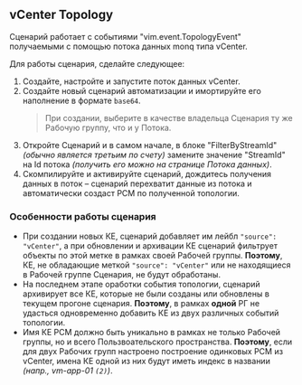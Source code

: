 ## vCenter Topology

Сценарий работает с событиями "vim.event.TopologyEvent" получаемыми с помощью потока данных monq типа vCenter.

Для работы сценария, сделайте следующее:
1. Создайте, настройте и запустите поток данных vCenter.
2. Создайте новый сценарий автоматизации и имортируйте его наполнение в формате `base64`.
    > При создании, выберите в качестве владельца Сценария ту же Рабочую группу, что и у Потока.
3. Откройте Сценарий и в самом начале, в блоке "FilterByStreamId" *(обычно является третьим по счету)* замените значение "StreamId" на Id потока *(получить его можно на странице Потока данных)*.
4. Скомпилируйте и активируйте сценарий, дождитесь получения данных в поток – сценарий перехватит данные из потока и автоматически создаст РСМ по полученной топологии.

### Особенности работы сценария

* При создании новых КЕ, сценарий добавляет им лейбл `"source": "vCenter"`, а при обновлении и архивации КЕ сценарий фильтрует объекты по этой метке в рамках своей Рабочей группы. **Поэтому**, КЕ, не обладающие меткой `"source": "vCenter"` или не находящиеся в Рабочей группе Сценария, не будут обработаны.
* На последнем этапе оработки события топологии, сценарий архивирует все КЕ, которые не были созданы или обновлены в текущем прогоне сценария. **Поэтому**, в рамках **одной** РГ не удасться одновременно добавить КЕ из двух различных событий топологии.
* Имя КЕ РСМ должно быть уникально в рамках не только Рабочей группы, но и всего Пользвоательского пространства. **Поэтому**, если для двух Рабочих групп настроено построение одинковых РСМ из vCenter, имена КЕ одной из них будут иметь индекс в названии *(напр., vm-app-01 `(2)`)*.
